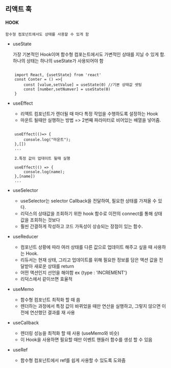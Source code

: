 ## 리액트 훅

#### HOOK

    함수형 컴포넌트에서도 상태를 사용할 수 있게 함


* useState

  가장 기본적인 Hook이며 함수형 컴포는트에서도 가변적인 상태를 지닐 수 있게 함.   
  하나의 상태는 하나의 useState가 사용되어야 함   

```  

    import React, {usetState} from 'react'
    const Conter = () =>{
        const [value,setValue] = useState(0) //기본 상태값 셋팅
        const [number,setNumver] = useState(0)
    }

``` 
   
* useEffect 

    - 리액트 컴포넌트가 렌더될 때 마다 특정 작업을 수행하도록 설정하는 Hook
    - 마운트 될때만 실행하는 방법 => 2번째 파라미터로 비어있는 배열을 넣어줌.
```

    useEffect(()=> {   
        console.log("마운트");   
    },[])    
    ...   

    2.특정 값이 업데이트 될때 실행

    useEffect(() => {   
        console.log(name);   
    },[name])   
    ...   

```

* useSelector

    - useSelector는 selector Callback을 전달하여, 필요한 상태를 가져올 수 있다.   
    - 리덕스의 상태값을 조회하기 위한 hook 함수로 이전의 connect를 통해 상태값을 조회하는 것보다   
    - 훨씬 간결하게 작성하고 코드 가독성이 상승되는 장점이 있는 함수.


* useReducer

    - 컴포넌트 상황에 따라 여러 상태를 다른 값으로 업데이트 해주고 싶을 때 사용하는 Hook.   
    - 리듀서는 현재 상태, 그리고 업데이트를 위해 필요한 정보를 담은 액션 값을 전달받아 새로운 상태를 return   
    - 어떤 액션인지 선언을 해야함    ex {type : 'INCREMENT'}   
    - 리덕스에서 같이쓰면 효율적   


* useMemo

    - 함수형 컴포넌트 최적화 할 때 씀    
    - 렌더하는 과정에서 특정 값이 바뀌었을 때만 연산을 실행하고, 그렇지 않으면 이전에 연산했던 결과를 재 사용   

* useCallback

    - 렌더링 성능을 최적화 할 때 사용 (useMemo와 비슷)   
    - 이 Hook을 사용하면 필요할 때만 이벤트 핸들러 함수를 생성 할 수 있음   

* useRef

    - 함수형 컴포넌트에서 ref를 쉽게 사용할 수 있도록 도와줌   





    
